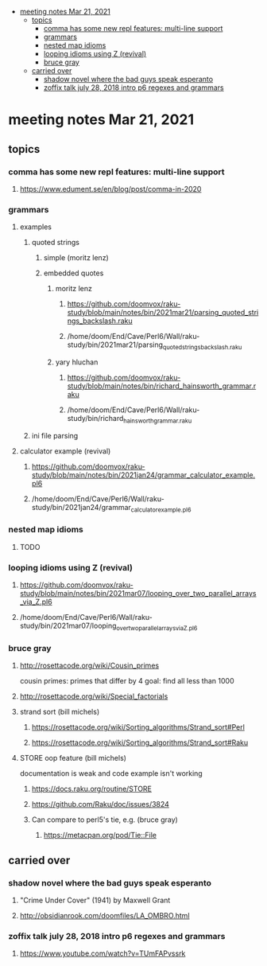 - [meeting notes Mar 21, 2021](#orgbf0cbf0)
  - [topics](#orgde4e4e4)
    - [comma has some new repl features: multi-line support](#org50c47b6)
    - [grammars](#orgeeedfd8)
    - [nested map idioms](#org9411d5d)
    - [looping idioms using Z (revival)](#org2e8efd3)
    - [bruce gray](#org3cd5399)
  - [carried over](#org66be347)
    - [shadow novel where the bad guys speak esperanto](#org182daa2)
    - [zoffix talk july 28, 2018 intro p6 regexes and grammars](#orgca00fdc)


<a id="orgbf0cbf0"></a>

# meeting notes Mar 21, 2021


<a id="orgde4e4e4"></a>

## topics


<a id="org50c47b6"></a>

### comma has some new repl features: multi-line support

1.  <https://www.edument.se/en/blog/post/comma-in-2020>


<a id="orgeeedfd8"></a>

### grammars

1.  examples

    1.  quoted strings
    
        1.  simple (moritz lenz)
        
        2.  embedded quotes
        
            1.  moritz lenz
            
                1.  <https://github.com/doomvox/raku-study/blob/main/notes/bin/2021mar21/parsing_quoted_strings_backslash.raku>
                
                2.  /home/doom/End/Cave/Perl6/Wall/raku-study/bin/2021mar21/parsing<sub>quoted</sub><sub>strings</sub><sub>backslash.raku</sub>
            
            2.  yary hluchan
            
                1.  <https://github.com/doomvox/raku-study/blob/main/notes/bin/richard_hainsworth_grammar.raku>
                
                2.  /home/doom/End/Cave/Perl6/Wall/raku-study/bin/richard<sub>hainsworth</sub><sub>grammar.raku</sub>
    
    2.  ini file parsing

2.  calculator example (revival)

    1.  <https://github.com/doomvox/raku-study/blob/main/notes/bin/2021jan24/grammar_calculator_example.pl6>
    
    2.  /home/doom/End/Cave/Perl6/Wall/raku-study/bin/2021jan24/grammar<sub>calculator</sub><sub>example.pl6</sub>


<a id="org9411d5d"></a>

### nested map idioms

1.  TODO 


<a id="org2e8efd3"></a>

### looping idioms using Z (revival)

1.  <https://github.com/doomvox/raku-study/blob/main/notes/bin/2021mar07/looping_over_two_parallel_arrays_via_Z.pl6>

2.  /home/doom/End/Cave/Perl6/Wall/raku-study/bin/2021mar07/looping<sub>over</sub><sub>two</sub><sub>parallel</sub><sub>arrays</sub><sub>via</sub><sub>Z.pl6</sub>


<a id="org3cd5399"></a>

### bruce gray

1.  <http://rosettacode.org/wiki/Cousin_primes>

    cousin primes: primes that differ by 4 goal: find all less than 1000

2.  <http://rosettacode.org/wiki/Special_factorials>

3.  strand sort (bill michels)

    1.  <https://rosettacode.org/wiki/Sorting_algorithms/Strand_sort#Perl>
    
    2.  <https://rosettacode.org/wiki/Sorting_algorithms/Strand_sort#Raku>

4.  STORE oop feature (bill michels)

    documentation is weak and code example isn't working
    
    1.  <https://docs.raku.org/routine/STORE>
    
    2.  <https://github.com/Raku/doc/issues/3824>
    
    3.  Can compare to perl5's tie, e.g. (bruce gray)
    
        1.  <https://metacpan.org/pod/Tie::File>


<a id="org66be347"></a>

## carried over


<a id="org182daa2"></a>

### shadow novel where the bad guys speak esperanto

1.  "Crime Under Cover" (1941) by Maxwell Grant

2.  <http://obsidianrook.com/doomfiles/LA_OMBRO.html>


<a id="orgca00fdc"></a>

### zoffix talk july 28, 2018 intro p6 regexes and grammars

1.  <https://www.youtube.com/watch?v=TUmFAPvssrk>
